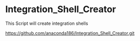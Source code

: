 # Integration_Shell_Creator
This Script will create integration shells

https://github.com/anaconda186/Integration_Shell_Creator.git

